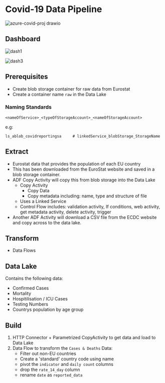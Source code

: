 # Covid-19 Data Pipeline

![azure-covid-proj drawio](https://github.com/LouisYC123/azure-datafactory-covid/assets/97873724/50ef968d-01c2-4354-be3e-c74096448df1)

## Dashboard

![dash1](https://github.com/LouisYC123/azure-datafactory-covid/assets/97873724/e01551b8-18bb-4be7-a627-48cc8e62bdeb)  


![dash3](https://github.com/LouisYC123/azure-datafactory-covid/assets/97873724/5755f081-2d69-48c8-b893-1eda2bcb2ee3)

## Prerequisites
- Create blob storage container for raw data from Eurostat
- Create a container name ```raw``` in the Data Lake

### Naming Standards
```<nameOfService>_<typeOfStorageAccount>_<nameOfStorageAccount>```  

e.g:  
```
ls_ablob_covidreportingsa     # linkedService_blobStorage_StorageName
```

## Extract
 - Eurostat data that provides the population of each EU country
 - This has been downloaded from the EuroStat website and saved in a blob storage container.
 - ADF Copy Activity will copy this from blob storage into the Data Lake
    - Copy Activity
        - Copy Data
        - Copy metadata including: name, type and structure of file
    - Uses a Linked Service
    - Control Flow includes: validation activity, If conditions, web activity, get metadata activity, delete activity, trigger
- Another ADF Activity will download a CSV file from the ECDC website and copy across to the data lake.

## Transform
 - Data Flows

## Data Lake

Contains the following data:

- Confirmed Cases
- Mortality
- Hospitilisation / ICU Cases
- Testing Numbers
- Countrys population by age group


## Build

1. HTTP Connector + Parametrized CopyActivity to get data and load to Data Lake
2. Data Flow to transform the `Cases & Deaths` Data:
    - Filter out non-EU countries
    - Create a 'standard' country code using name
    - pivot the `indicator` and `daily count` columns
    - drop the `rate_14_day` column
    - rename `date` as `reported_data`

